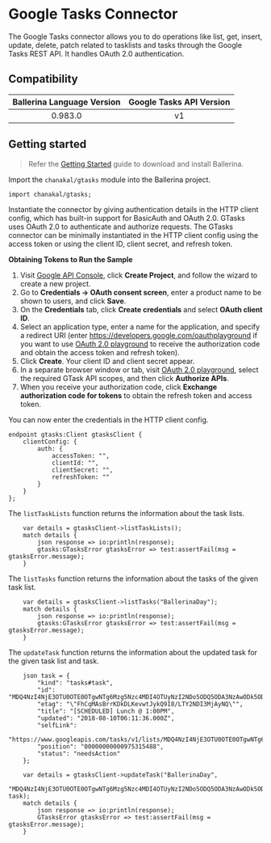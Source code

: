 # Google Tasks Connector

The Google Tasks connector allows you to do operations like list, get, insert, update, delete, patch related to
tasklists and tasks through the Google Tasks REST API. It handles OAuth 2.0 authentication.

## Compatibility

| Ballerina Language Version  | Google Tasks API Version |
|:---------------------------:|:------------------------:|
| 0.983.0                     | v1                       |

## Getting started

> Refer the [Getting Started](https://ballerina.io/learn/getting-started/) guide to download and install Ballerina.

Import the `chanakal/gtasks` module into the Ballerina project.
```ballerina
import chanakal/gtasks;
```
Instantiate the connector by giving authentication details in the HTTP client config, which has built-in support for
BasicAuth and OAuth 2.0. GTasks uses OAuth 2.0 to authenticate and authorize requests. The GTasks connector can be
minimally instantiated in the HTTP client config using the access token or using the client ID, client secret,
and refresh token.

**Obtaining Tokens to Run the Sample**

1. Visit [Google API Console](https://console.developers.google.com), click **Create Project**, and follow the wizard
to create a new project.
2. Go to **Credentials -> OAuth consent screen**, enter a product name to be shown to users, and click **Save**.
3. On the **Credentials** tab, click **Create credentials** and select **OAuth client ID**.
4. Select an application type, enter a name for the application, and specify a redirect URI
(enter https://developers.google.com/oauthplayground if you want to use
[OAuth 2.0 playground](https://developers.google.com/oauthplayground)
to receive the authorization code and obtain the access token and refresh token).
5. Click **Create**. Your client ID and client secret appear.
6. In a separate browser window or tab, visit [OAuth 2.0 playground](https://developers.google.com/oauthplayground),
select the required GTask API scopes, and then click **Authorize APIs**.
7. When you receive your authorization code, click **Exchange authorization code for tokens** to obtain the refresh token
and access token.

You can now enter the credentials in the HTTP client config.
```ballerina
endpoint gtasks:Client gtasksClient {
    clientConfig: {
        auth: {
            accessToken: "",
            clientId: "",
            clientSecret: "",
            refreshToken: ""
        }
    }
};
```

The `listTaskLists` function returns the information about the task lists.
```ballerina
    var details = gtasksClient->listTaskLists();
    match details {
        json response => io:println(response);
        gtasks:GTasksError gtasksError => test:assertFail(msg = gtasksError.message);
    }
```

The `listTasks` function returns the information about the tasks of the given task list.
```ballerina
    var details = gtasksClient->listTasks("BallerinaDay");
    match details {
        json response => io:println(response);
        gtasks:GTasksError gtasksError => test:assertFail(msg = gtasksError.message);
    }
```

The `updateTask` function returns the information about the updated task for the given task list and task.
```ballerina
    json task = {
        "kind": "tasks#task",
        "id": "MDQ4NzI4NjE3OTU0OTE0OTgwNTg6Mzg5Nzc4MDI4OTUyNzI2NDo5ODQ5ODA3NzAwODk5ODA1",
        "etag": "\"FhCqMAsBrrKDkDLKevwtJykQ9I8/LTY2NDI3MjAyNQ\"",
        "title": "[SCHEDULED] Lunch @ 1:00PM",
        "updated": "2018-08-10T06:11:36.000Z",
        "selfLink":
        "https://www.googleapis.com/tasks/v1/lists/MDQ4NzI4NjE3OTU0OTE0OTgwNTg6Mzg5Nzc4MDI4OTUyNzI2NDow/tasks/MDQ4NzI4NjE3OTU0OTE0OTgwNTg6Mzg5Nzc4MDI4OTUyNzI2NDo5ODQ5ODA3NzAwODk5ODA1",
        "position": "00000000000975315488",
        "status": "needsAction"
    };

    var details = gtasksClient->updateTask("BallerinaDay",
        "MDQ4NzI4NjE3OTU0OTE0OTgwNTg6Mzg5Nzc4MDI4OTUyNzI2NDo5ODQ5ODA3NzAwODk5ODA1", task);
    match details {
        json response => io:println(response);
        GTasksError gtasksError => test:assertFail(msg = gtasksError.message);
    }
```